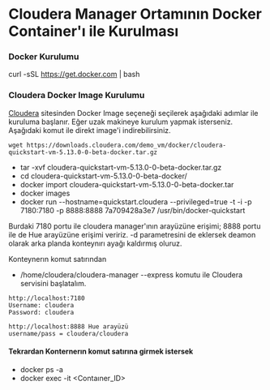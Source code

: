 # Cloudera Manager Ortamının Docker Container'ı ile Kurulması
### Docker Kurulumu
curl -sSL https://get.docker.com | bash

### Cloudera Docker Image Kurulumu
[Cloudera](https://www.cloudera.com/downloads/quickstart_vms/5-13.html) sitesinden Docker Image seçeneği seçilerek aşağıdaki adımlar ile kuruluma başlanır.
Eğer uzak makineye kurulum yapmak isterseniz. Aşağıdaki komut ile direkt image'i indirebilirsiniz.
```
wget https://downloads.cloudera.com/demo_vm/docker/cloudera-quickstart-vm-5.13.0-0-beta-docker.tar.gz

```
* tar -xvf cloudera-quickstart-vm-5.13.0-0-beta-docker.tar.gz
* cd cloudera-quickstart-vm-5.13.0-0-beta-docker/
* docker import cloudera-quickstart-vm-5.13.0-0-beta-docker.tar
* docker images
* docker run --hostname=quickstart.cloudera --privileged=true -t -i -p 7180:7180 -p 8888:8888 7a709428a3e7 /usr/bin/docker-quickstart

Burdaki 7180 portu ile cloudera manager'ının arayüzüne erişimi; 8888 portu ile de Hue arayüzüne erişimi veririz. -d parametresini de eklersek deamon olarak arka planda konteynırı ayağı kaldırmış oluruz.


Konteynerın komut satırından
* /home/cloudera/cloudera-manager --express
komutu ile Cloudera servisini başlatalım.

```
http://localhost:7180
Username: cloudera
Password: cloudera

http://localhost:8888 Hue arayüzü
username/pass = cloudera/cloudera

```

#### Tekrardan Konternerın komut satırına girmek istersek
* docker ps -a
* docker exec -it <Contaıner_ID>
